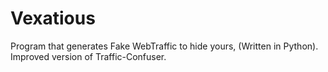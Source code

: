# Vexatious
Program that generates Fake WebTraffic to hide yours, (Written in Python). Improved version of Traffic-Confuser. 
